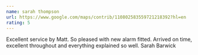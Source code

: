 ```yaml
---
name: sarah thompson
url: https://www.google.com/maps/contrib/110802583559721218392?hl=en
rating: 5
---
```


Excellent service by Matt. So pleased with new alarm fitted. Arrived on time, excellent throughout and everything explained so well.
Sarah Barwick
